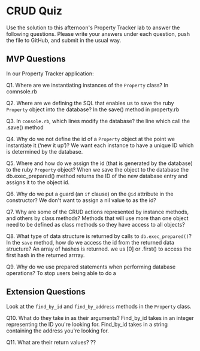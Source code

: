 # CRUD Quiz

Use the solution to this afternoon's Property Tracker lab to answer the following questions. Please write your answers under each question, push the file to GitHub, and submit in the usual way.

## MVP Questions

In our Property Tracker application:

Q1. Where are we instantiating instances of the `Property` class?
In comnsole.rb

Q2. Where are we defining the SQL that enables us to save the ruby `Property` object into the database?
In the save() method in property.rb

Q3. In `console.rb`, which lines modify the database?
the line which call the .save() method

Q4. Why do we not define the id of a `Property` object at the point we instantiate it (‘new it up’)?
We want each instance to have a unique ID which is determined by the database.

Q5. Where and how do we assign the id (that is generated by the database) to the ruby `Property` object?
When we save the object to the database the db.exec_prepared() method returns the ID of the new database entry and assigns it to the object id.

Q6. Why do we put a guard (an `if` clause) on the `@id` attribute in the constructor?
We don't want to assign a nil value to as the id?

Q7. Why are some of the CRUD actions represented by instance methods, and others by class methods?
Methods that will use more than one object need to be defined as class methods so they have access to all objects?

Q8. What type of data structure is returned by calls to `db.exec_prepared()`? In the `save` method, how do we access the id from the returned data structure?
An array of hashes is returned. we us [0] or .first() to access the first hash in the returned arrray.

Q9. Why do we use prepared statements when performing database operations?
To stop users being able to do a

## Extension Questions

Look at the `find_by_id` and `find_by_address` methods in the `Property` class.

Q10. What do they take in as their arguments?
Find_by_id takes in an integer representing the ID you're looking for.
Find_by_id takes in a string containing the address you're looking for.

Q11. What are their return values?
??
